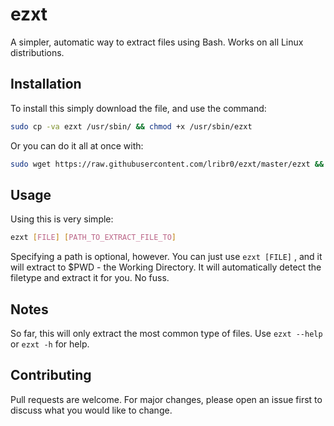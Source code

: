 # ezxt
A simpler, automatic way to extract files using Bash.
Works on all Linux distributions.

## Installation
To install this simply download the file, and use the command:
```bash
sudo cp -va ezxt /usr/sbin/ && chmod +x /usr/sbin/ezxt
```
Or you can do it all at once with:
```bash
sudo wget https://raw.githubusercontent.com/lribr0/ezxt/master/ezxt && sudo cp -va ezxt /usr/sbin/ && sudo chmod +x /usr/sbin/ezxt
```
## Usage
Using this is very simple:
```bash
ezxt [FILE] [PATH_TO_EXTRACT_FILE_TO]
```
Specifying a path is optional, however. You can just use ```ezxt [FILE]``` , and it will extract to $PWD - the Working Directory.
It will automatically detect the filetype and extract it for you. No fuss.

## Notes
So far, this will only extract the most common type of files. Use ```ezxt --help``` or ```ezxt -h``` for help.

## Contributing
Pull requests are welcome. For major changes, please open an issue first to discuss what you would like to change.
